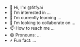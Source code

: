 - 👋 Hi, I’m @fitfyai
- 👀 I’m interested in ...
- 🌱 I’m currently learning ...
- 💞️ I’m looking to collaborate on ...
- 📫 How to reach me ...
- 😄 Pronouns: ...
- ⚡ Fun fact: ...

<!---
fitfyai/fitfyai is a ✨ special ✨ repository because its `README.md` (this file) appears on your GitHub profile.
You can click the Preview link to take a look at your changes.
--->
